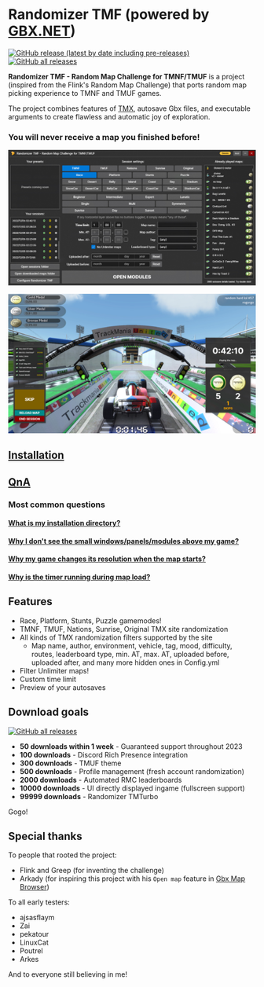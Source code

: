 # Randomizer TMF (powered by [GBX.NET](https://github.com/BigBang1112/gbx-net))

[![GitHub release (latest by date including pre-releases)](https://img.shields.io/github/v/release/BigBang1112/randomizer-tmf?include_prereleases&style=for-the-badge)](https://github.com/BigBang1112/randomizer-tmf/releases)
[![GitHub all releases](https://img.shields.io/github/downloads/BigBang1112/randomizer-tmf/total?style=for-the-badge)](https://github.com/BigBang1112/randomizer-tmf/releases)

**Randomizer TMF - Random Map Challenge for TMNF/TMUF** is a project (inspired from the Flink's Random Map Challenge) that ports random map picking experience to TMNF and TMUF games.

The project combines features of [TMX](https://tm-exchange.com/), autosave Gbx files, and executable arguments to create flawless and automatic joy of exploration.

### You will never receive a map you finished before!

![Dashboard](Dashboard.jpg "Dashboard")

![Modules](Modules.jpg "Modules")

## [Installation](https://github.com/BigBang1112/randomizer-tmf/wiki/Installation)

## [QnA](https://github.com/BigBang1112/randomizer-tmf/wiki/QnA)

### Most common questions

#### [What is my installation directory?](https://github.com/BigBang1112/randomizer-tmf/wiki/QnA#what-is-my-installation-directory)
#### [Why I don't see the small windows/panels/modules above my game?](https://github.com/BigBang1112/randomizer-tmf/wiki/QnA#why-i-dont-see-the-small-windowspanelsmodules-above-my-game)
#### [Why my game changes its resolution when the map starts?](https://github.com/BigBang1112/randomizer-tmf/wiki/QnA#why-my-game-changes-its-resolution-when-the-map-starts-or-is-switched)
#### [Why is the timer running during map load?](https://github.com/BigBang1112/randomizer-tmf/wiki/QnA#why-is-the-timer-running-during-map-load)

## Features

- Race, Platform, Stunts, Puzzle gamemodes!
- TMNF, TMUF, Nations, Sunrise, Original TMX site randomization
- All kinds of TMX randomization filters supported by the site
  - Map name, author, environment, vehicle, tag, mood, difficulty, routes, leaderboard type, min. AT, max. AT, uploaded before, uploaded after, and many more hidden ones in Config.yml
- Filter Unlimiter maps!
- Custom time limit
- Preview of your autosaves

## Download goals

[![GitHub all releases](https://img.shields.io/github/downloads/BigBang1112/randomizer-tmf/total?style=for-the-badge)](https://github.com/BigBang1112/randomizer-tmf/releases)

- **50 downloads within 1 week** - Guaranteed support throughout 2023
- **100 downloads** - Discord Rich Presence integration
- **300 downloads** - TMUF theme
- **500 downloads** - Profile management (fresh account randomization)
- **2000 downloads** - Automated RMC leaderboards
- **10000 downloads** - UI directly displayed ingame (fullscreen support)
- **99999 downloads** - Randomizer TMTurbo

Gogo!

## Special thanks

To people that rooted the project:

- Flink and Greep (for inventing the challenge)
- Arkady (for inspiring this project with his `Open map` feature in [Gbx Map Browser](https://github.com/ArkadySK/GbxMapBrowser))

To all early testers:

- ajsasflaym
- Zai
- pekatour
- LinuxCat
- Poutrel
- Arkes

And to everyone still believing in me!
